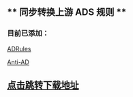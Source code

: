 ## ** 同步转换上游 ADS 规则 **

### 目前已添加：

[ADRules](https://github.com/Cats-Team/AdRules/main)

[Anti-AD](https://github.com/privacy-protection-tools/anti-AD/master)

## [点击跳转下载地址](https://github.com/zz800x/sing-box-BlockAds/release)
